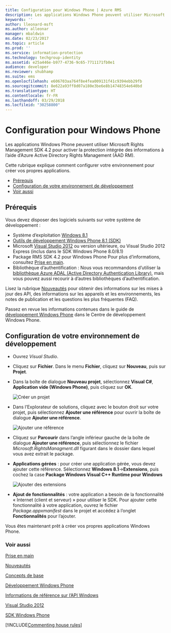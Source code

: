 ```yaml
---
title: Configuration pour Windows Phone | Azure RMS
description: Les applications Windows Phone peuvent utiliser Microsoft Rights Management SDK 4.2 pour activer la protection intégrée des informations dans leurs applications.
keywords: ''
author: lleonard-msft
ms.author: alleonar
manager: mbaldwin
ms.date: 02/23/2017
ms.topic: article
ms.prod: ''
ms.service: information-protection
ms.technology: techgroup-identity
ms.assetid: e25a446e-b977-4736-9c65-7711171fb0e1
audience: developer
ms.reviewer: shubhamp
ms.suite: ems
ms.openlocfilehash: e606703aa764f8e4fea009131f41c9394ebb29fb
ms.sourcegitcommit: 8e622a93ff8d07a180e3be6e8b14748354e640bd
ms.translationtype: HT
ms.contentlocale: fr-FR
ms.lasthandoff: 03/29/2018
ms.locfileid: "30258800"
---
```

# <a name="windows-phone-setup"></a>Configuration pour Windows Phone


Les applications Windows Phone peuvent utiliser Microsoft Rights Management SDK 4.2 pour activer la protection intégrée des informations à l’aide d’Azure Active Directory Rights Management (AAD RM).

Cette rubrique explique comment configurer votre environnement pour créer vos propres applications.

-   [Prérequis](#prerequisites)
-   [Configuration de votre environnement de développement](#configuring-your-development-environment)
-   [Voir aussi](#see-also)

## <a name="prerequisites"></a>Prérequis


Vous devez disposer des logiciels suivants sur votre système de développement :

-   Système d’exploitation [Windows 8.1](http://windows.microsoft.com/en-US/windows-8/meet)
-   [Outils de développement Windows Phone 8.1 (SDK)](http://dev.windowsphone.com/en-us/downloadsdk)
-   Microsoft [Visual Studio 2012](http://www.microsoft.com/visualstudio/eng/products/visual-studio-overview) ou version ultérieure, ou Visual Studio 2012 Express (inclus dans le SDK Windows Phone 8.0/8.1)
-   Package RMS SDK 4.2 pour Windows Phone Pour plus d’informations, consultez [Prise en main](get-started.md).
-   Bibliothèque d’authentification : Nous vous recommandons d’utiliser la [bibliothèque Azure ADAL (Active Directory Authentication Library)](https://msdn.microsoft.com/library/jj573266.aspx), mais vous pouvez aussi recourir à d’autres bibliothèques d’authentification.

Lisez la rubrique [Nouveautés](release-notes.md) pour obtenir des informations sur les mises à jour des API, des informations sur les appareils et les environnements, les notes de publication et les questions les plus fréquentes (FAQ).

Passez en revue les informations contenues dans le guide de [développement Windows Phone](https://msdn.microsoft.com/en-us/library/windowsphone/develop/ff402535.aspx) dans le Centre de développement Windows Phone.

## <a name="configuring-your-development-environment"></a>Configuration de votre environnement de développement


-   Ouvrez *Visual Studio*.
-   Cliquez sur **Fichier**. Dans le menu **Fichier**, cliquez sur **Nouveau**, puis sur **Projet**.
-   Dans la boîte de dialogue **Nouveau projet**, sélectionnez **Visual C\#**, **Application vide (Windows Phone)**, puis cliquez sur **OK**.

    ![Créer un projet](../media/wpsetup-newproj.png)

-   Dans l’Explorateur de solutions, cliquez avec le bouton droit sur votre projet, puis sélectionnez **Ajouter une référence** pour ouvrir la boîte de dialogue **Ajouter une référence**.

    ![Ajouter une référence](../media/wpsetup-addref.png)

-   Cliquez sur **Parcourir** dans l’angle inférieur gauche de la boîte de dialogue **Ajouter une référence**, puis sélectionnez le fichier *Microsoft.RightsManagment.dll* figurant dans le dossier dans lequel vous avez extrait le package.
-   **Applications gérées** : pour créer une application gérée, vous devez ajouter cette référence. Sélectionnez **Windows 8.1**-&gt;**Extensions**, puis cochez la case **Package Windows Visual C++ Runtime pour Windows**

    ![Ajouter des extensions](../media/wpsetup-refmngr.png)

-   **Ajout de fonctionnalités** : votre application a besoin de la fonctionnalité « Internet (client et serveur) » pour utiliser le SDK. Pour ajouter cette fonctionnalité à votre application, ouvrez le fichier *Package.appxmanifest* dans le projet et accédez à l’onglet **Fonctionnalités** pour l’ajouter.

Vous êtes maintenant prêt à créer vos propres applications Windows Phone.

### <a name="see-also"></a>Voir aussi

[Prise en main](get-started.md)

[Nouveautés](release-notes.md)

[Concepts de base](core-concepts.md)

[Développement Windows Phone](https://msdn.microsoft.com/en-us/library/windowsphone/develop/ff402535.aspx)

[Informations de référence sur l’API Windows](https://msdn.microsoft.com/library/dn891914.aspx)

[Visual Studio 2012](http://www.microsoft.com/visualstudio/eng/products/visual-studio-overview)

[SDK Windows Phone](http://dev.windowsphone.com/en-us/downloadsdk)

[!INCLUDE[Commenting house rules](../includes/houserules.md)]